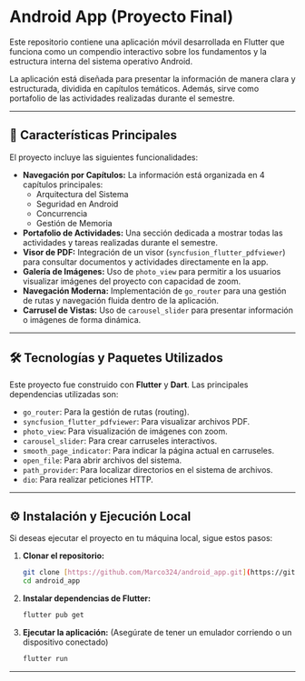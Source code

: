 # Android App (Proyecto Final)

Este repositorio contiene  una aplicación móvil desarrollada en Flutter que funciona como un compendio interactivo sobre los fundamentos y la estructura interna del sistema operativo Android.

La aplicación está diseñada para presentar la información de manera clara y estructurada, dividida en capítulos temáticos. Además, sirve como portafolio de las actividades realizadas durante el semestre.

---

## 🚀 Características Principales

El proyecto incluye las siguientes funcionalidades:

* **Navegación por Capítulos:** La información está organizada en 4 capítulos principales:
    * Arquitectura del Sistema
    * Seguridad en Android
    * Concurrencia
    * Gestión de Memoria
* **Portafolio de Actividades:** Una sección dedicada a mostrar todas las actividades y tareas realizadas durante el semestre.
* **Visor de PDF:** Integración de un visor (`syncfusion_flutter_pdfviewer`) para consultar documentos y actividades directamente en la app.
* **Galería de Imágenes:** Uso de `photo_view` para permitir a los usuarios visualizar imágenes del proyecto con capacidad de zoom.
* **Navegación Moderna:** Implementación de `go_router` para una gestión de rutas y navegación fluida dentro de la aplicación.
* **Carrusel de Vistas:** Uso de `carousel_slider` para presentar información o imágenes de forma dinámica.

---

## 🛠️ Tecnologías y Paquetes Utilizados

Este proyecto fue construido con **Flutter** y **Dart**. Las principales dependencias utilizadas son:

* `go_router`: Para la gestión de rutas (routing).
* `syncfusion_flutter_pdfviewer`: Para visualizar archivos PDF.
* `photo_view`: Para visualización de imágenes con zoom.
* `carousel_slider`: Para crear carruseles interactivos.
* `smooth_page_indicator`: Para indicar la página actual en carruseles.
* `open_file`: Para abrir archivos del sistema.
* `path_provider`: Para localizar directorios en el sistema de archivos.
* `dio`: Para realizar peticiones HTTP.

---

## ⚙️ Instalación y Ejecución Local

Si deseas ejecutar el proyecto en tu máquina local, sigue estos pasos:

1.  **Clonar el repositorio:**
    ```bash
    git clone [https://github.com/Marco324/android_app.git](https://github.com/Marco324/android_app.git)
    cd android_app
    ```

2.  **Instalar dependencias de Flutter:**
    ```bash
    flutter pub get
    ```

3.  **Ejecutar la aplicación:**
    (Asegúrate de tener un emulador corriendo o un dispositivo conectado)
    ```bash
    flutter run
    ```

---
